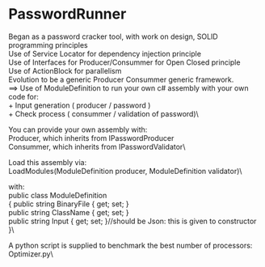# PasswordRunner
Began as a password cracker tool, with work on design, SOLID programming principles\
Use of Service Locator for dependency injection principle\
Use of Interfaces for Producer/Consummer for Open Closed principle\
Use of ActionBlock for parallelism\
Evolution to be a generic Producer Consummer generic framework.\
==> Use of ModuleDefinition to run your own c# assembly with your own code for:\
        + Input generation ( producer / password )\
        + Check process ( consummer / validation of password)\

You can provide your own assembly with:\
Producer, which inherits from IPasswordProducer\
Consummer, which inherits from IPasswordValidator\

Load this assembly via:\
  LoadModules(ModuleDefinition producer, ModuleDefinition validator)\

with:\
    public class ModuleDefinition\
    {
        public string BinaryFile { get; set; }\
        public string ClassName { get; set; }\
        public string Input { get; set; }//should be Json: this is given to constructor\
    }\

A python script is supplied to benchmark the best number of processors: Optimizer.py\


